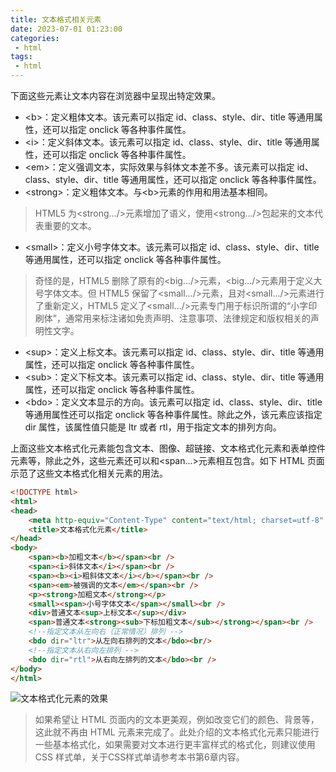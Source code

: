 ```yaml
---
title: 文本格式相关元素
date: 2023-07-01 01:23:00
categories:
 - html
tags:
 - html
---
```


下面这些元素让文本内容在浏览器中呈现出特定效果。

* \<b\>：定义粗体文本。该元素可以指定 id、class、style、dir、title 等通用属性，还可以指定 onclick 等各种事件属性。
* \<i\>：定义斜体文本。该元素可以指定 id、class、style、dir、title 等通用属性，还可以指定 onclick 等各种事件属性。
* \<em\>：定义强调文本，实际效果与斜体文本差不多。该元素可以指定 id、class、style、dir、title 等通用属性，还可以指定 onclick 等各种事件属性。
* \<strong\>：定义粗体文本。与\<b\>元素的作用和用法基本相同。

> HTML5 为\<strong...\/\>元素增加了语义，使用\<strong...\/\>包起来的文本代表重要的文本。

* \<small\>：定义小号字体文本。该元素可以指定 id、class、style、dir、title 等通用属性，还可以指定 onclick 等各种事件属性。

> 奇怪的是，HTML5 删除了原有的\<big...\/\>元素，\<big...\/\>元素用于定义大号字体文本。但 HTML5 保留了\<small...\/\>元素，且对\<small...\/\>元素进行了重新定义，HTML5 定义了\<small...\/\>元素专门用于标识所谓的“小字印刷体”，通常用来标注诸如免责声明、注意事项、法律规定和版权相关的声明性文字。

* \<sup\>：定义上标文本。该元素可以指定 id、class、style、dir、title 等通用属性，还可以指定 onclick 等各种事件属性。
* \<sub\>：定义下标文本。该元素可以指定 id、class、style、dir、title 等通用属性，还可以指定 onclick 等各种事件属性。
* \<bdo\>：定义文本显示的方向。该元素可以指定 id、class、style、dir、title 等通用属性还可以指定 onclick 等各种事件属性。除此之外，该元素应该指定 dir 属性，该属性值只能是 ltr 或者 rtl，用于指定文本的排列方向。

上面这些文本格式化元素能包含文本、图像、超链接、文本格式化元素和表单控件元素等，除此之外，这些元素还可以和\<span...\>元素相互包含。如下 HTML 页面示范了这些文本格式化相关元素的用法。

```html
<!DOCTYPE html>
<html>
<head>
    <meta http-equiv="Content-Type" content="text/html; charset=utf-8" />
    <title>文本格式化元素</title>
</head>
<body>
    <span><b>加粗文本</b></span><br />
    <span><i>斜体文本</i></span><br />
    <span><b><i>粗斜体文本</i></b></span><br />
    <span><em>被强调的文本</em></span><br />
    <p><strong>加粗文本</strong></p>
    <small><span>小号字体文本</span></small><br />
    <div>普通文本<sup>上标文本</sup></div>
    <span>普通文本<strong><sub>下标加粗文本</sub></strong></span><br />
    <!--指定文本从左向右（正常情况）排列 -->
    <bdo dir="ltr">从左向右排列的文本</bdo><br/>
    <!--指定文本从右向左排列 -->
    <bdo dir="rtl">从右向左排列的文本</bdo><br />
</body>
</html>
```

![文本格式化元素的效果](/文本格式化元素的效果.png '文本格式化元素的效果')

> 如果希望让 HTML 页面内的文本更美观，例如改变它们的颜色、背景等，这此就不再由 HTML 元素来完成了。此处介绍的文本格式化元素只能进行一些基本格式化，如果需要对文本进行更丰富样式的格式化，则建议使用 CSS 样式单，关于CSS样式单请参考本书第6章内容。